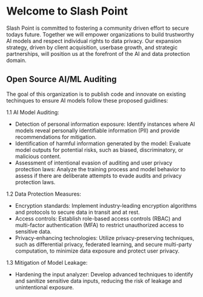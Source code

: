 # Welcome to Slash Point

Slash Point is committed to fostering a community driven effort to secure todays future. Together we will empower organizations to build trustworthy AI models and respect individual rights to data privacy. Our expansion strategy, driven by client acquisition, userbase growth, and strategic partnerships, will position us at the forefront of the AI and data protection domain.

Open Source AI/ML Auditing
----
The goal of this organization is to publish code and innovate on existing techinques to ensure AI models follow these proposed guidlines:

1.1 AI Model Auditing:
-   Detection of personal information exposure: Identify instances where AI models reveal personally identifiable information (PII) and provide recommendations for mitigation.
-   Identification of harmful information generated by the model: Evaluate model outputs for potential risks, such as biased, discriminatory, or malicious content.
-   Assessment of intentional evasion of auditing and user privacy protection laws: Analyze the training process and model behavior to assess if there are deliberate attempts to evade audits and privacy protection laws.

1.2 Data Protection Measures:

-   Encryption standards: Implement industry-leading encryption algorithms and protocols to secure data in transit and at rest.
-   Access controls: Establish role-based access controls (RBAC) and multi-factor authentication (MFA) to restrict unauthorized access to sensitive data.
-   Privacy-enhancing technologies: Utilize privacy-preserving techniques, such as differential privacy, federated learning, and secure multi-party computation, to minimize data exposure and protect user     privacy.

1.3 Mitigation of Model Leakage:
-   Hardening the input analyzer: Develop advanced techniques to identify and sanitize sensitive data inputs, reducing the risk of leakage and unintentional exposure.


